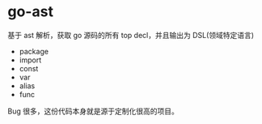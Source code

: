 # go-ast

基于 ast 解析，获取 go 源码的所有 top decl，并且输出为 DSL(领域特定语言)

- package
- import
- const 
- var
- alias
- func

Bug 很多，这份代码本身就是源于定制化很高的项目。